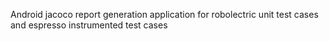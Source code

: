 Android jacoco report generation application for robolectric unit test cases and espresso instrumented test cases